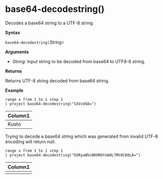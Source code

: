 # base64-decodestring()

Decodes a base64 string to a UTF-8 string

**Syntax**

`base64-decodestring(`*String*`)`

**Arguments**

* *String*: Input string to be decoded from base64 to UTF8-8 string.

**Returns**

Returns UTF-8 string decoded from base64 string.

**Example**

```kusto
range x from 1 to 1 step 1
| project base64-decodestring("S3VzdG8=")
```

|Column1|
|---|
|Kusto|

Trying to decode a base64 string which was generated from invalid UTF-8 encoding will return null:

```kusto
range x from 1 to 1 step 1
| project base64-decodestring("U3RyaW5n0KHR0tGA0L7Rh9C60LA=")
```

|Column1|
|---|
||


